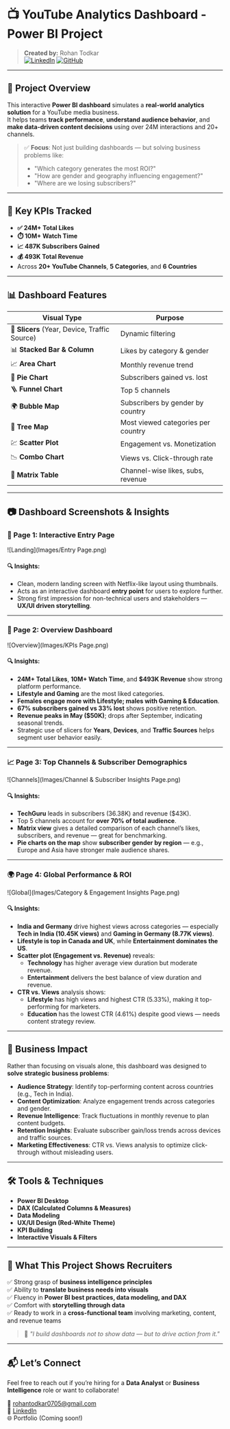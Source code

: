 # 📺 YouTube Analytics Dashboard - Power BI Project

> **Created by:** Rohan Todkar  
> [![LinkedIn](https://img.shields.io/badge/LinkedIn-blue?logo=linkedin)](https://www.linkedin.com/in/rohantodkar0705/) [![GitHub](https://img.shields.io/badge/GitHub-black?logo=github)]([https://github.com/](https://github.com/Rohan-Todkar-2003))

---

## 📌 Project Overview

This interactive **Power BI dashboard** simulates a **real-world analytics solution** for a YouTube media business.  
It helps teams **track performance**, **understand audience behavior**, and **make data-driven content decisions** using over 24M interactions and 20+ channels.

> ✅ **Focus**: Not just building dashboards — but solving business problems like:  
> - "Which category generates the most ROI?"  
> - "How are gender and geography influencing engagement?"  
> - "Where are we losing subscribers?"

---

## 🚀 Key KPIs Tracked

- **✅ 24M+ Total Likes**  
- **⏱️ 10M+ Watch Time**  
- **📈 487K Subscribers Gained**  
- **💰 493K Total Revenue**  
- Across **20+ YouTube Channels**, **5 Categories**, and **6 Countries**

---

## 📊 Dashboard Features

| Visual Type | Purpose |
|-------------|---------|
| 📌 **Slicers** (Year, Device, Traffic Source) | Dynamic filtering |
| 📊 **Stacked Bar & Column** | Likes by category & gender |
| 📈 **Area Chart** | Monthly revenue trend |
| 🔄 **Pie Chart** | Subscribers gained vs. lost |
| 🪜 **Funnel Chart** | Top 5 channels |
| 🌍 **Bubble Map** | Subscribers by gender by country |
| 🌲 **Tree Map** | Most viewed categories per country |
| 💹 **Scatter Plot** | Engagement vs. Monetization |
| 📉 **Combo Chart** | Views vs. Click-through rate |
| 🧮 **Matrix Table** | Channel-wise likes, subs, revenue |

---

## 📷 Dashboard Screenshots & Insights


### 🔻 Page 1: Interactive Entry Page
![Landing](Images/Entry Page.png)

#### 🔍 Insights:
- Clean, modern landing screen with Netflix-like layout using thumbnails.
- Acts as an interactive dashboard **entry point** for users to explore further.
- Strong first impression for non-technical users and stakeholders — **UX/UI driven storytelling**.

---
### 🧠 Page 2: Overview Dashboard
![Overview](Images/KPIs Page.png)

#### 🔍 Insights:
- **24M+ Total Likes**, **10M+ Watch Time**, and **$493K Revenue** show strong platform performance.
- **Lifestyle and Gaming** are the most liked categories.
- **Females engage more with Lifestyle; males with Gaming & Education**.
- **67% subscribers gained vs 33% lost** shows positive retention.
- **Revenue peaks in May ($50K)**; drops after September, indicating seasonal trends.
- Strategic use of slicers for **Years**, **Devices**, and **Traffic Sources** helps segment user behavior easily.

---

### 📈 Page 3: Top Channels & Subscriber Demographics
![Channels](Images/Channel & Subscriber Insights Page.png)

#### 🔍 Insights:
- **TechGuru** leads in subscribers (36.38K) and revenue ($43K).
- Top 5 channels account for **over 70% of total audience**.
- **Matrix view** gives a detailed comparison of each channel’s likes, subscribers, and revenue — great for benchmarking.
- **Pie charts on the map** show **subscriber gender by region** — e.g., Europe and Asia have stronger male audience shares.

---

### 🌍 Page 4: Global Performance & ROI
![Global](Images/Category & Engagement Insights Page.png)

#### 🔍 Insights:
- **India and Germany** drive highest views across categories — especially **Tech in India (10.45K views)** and **Gaming in Germany (8.77K views)**.
- **Lifestyle is top in Canada and UK**, while **Entertainment dominates the US**.
- **Scatter plot (Engagement vs. Revenue)** reveals:
  - **Technology** has higher average view duration but moderate revenue.
  - **Entertainment** delivers the best balance of view duration and revenue.
- **CTR vs. Views** analysis shows:
  - **Lifestyle** has high views and highest CTR (5.33%), making it top-performing for marketers.
  - **Education** has the lowest CTR (4.61%) despite good views — needs content strategy review.

---

## 🎯 Business Impact

Rather than focusing on visuals alone, this dashboard was designed to **solve strategic business problems**:

- **Audience Strategy**: Identify top-performing content across countries (e.g., Tech in India).
- **Content Optimization**: Analyze engagement trends across categories and gender.
- **Revenue Intelligence**: Track fluctuations in monthly revenue to plan content budgets.
- **Retention Insights**: Evaluate subscriber gain/loss trends across devices and traffic sources.
- **Marketing Effectiveness**: CTR vs. Views analysis to optimize click-through without misleading users.

---

## 🛠️ Tools & Techniques

- **Power BI Desktop**
- **DAX (Calculated Columns & Measures)**
- **Data Modeling**
- **UX/UI Design (Red-White Theme)**
- **KPI Building**
- **Interactive Visuals & Filters**

---

## 💼 What This Project Shows Recruiters

✅ Strong grasp of **business intelligence principles**  
✅ Ability to **translate business needs into visuals**  
✅ Fluency in **Power BI best practices, data modeling, and DAX**  
✅ Comfort with **storytelling through data**  
✅ Ready to work in a **cross-functional team** involving marketing, content, and revenue teams

> 📣 _"I build dashboards not to show data — but to drive action from it."_  

---

## 📬 Let’s Connect

Feel free to reach out if you’re hiring for a **Data Analyst** or **Business Intelligence** role or want to collaborate!

📧 rohantodkar0705@gmail.com  
🔗 [LinkedIn](https://www.linkedin.com/in/rohantodkar0705/)  
🌐 Portfolio (Coming soon!)
